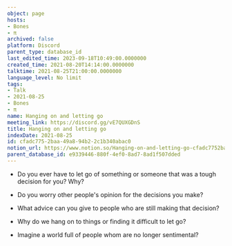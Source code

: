 ```yaml
---
object: page
hosts:
- Bones
- π
archived: false
platform: Discord
parent_type: database_id
last_edited_time: 2023-09-18T10:49:00.0000000
created_time: 2021-08-20T14:14:00.0000000
talktime: 2021-08-25T21:00:00.0000000
language_level: No limit
tags:
- Talk
- 2021-08-25
- Bones
- π
name: Hanging on and letting go
meeting_link: https://discord.gg/vE7QUXGDnS
title: Hanging on and letting go
indexDate: 2021-08-25
id: cfadc775-2baa-49a8-94b2-2c1b340abac0
notion_url: https://www.notion.so/Hanging-on-and-letting-go-cfadc7752baa49a894b22c1b340abac0
parent_database_id: e9339446-880f-4ef0-8ad7-8ad1f507dded
---
```


   - Do you ever have to let go of something or someone that was a tough decision for you? Why?



   - Do you worry other people's opinion for the decisions you make?
   - What advice can you give to people who are still making that decision?
   - Why do we hang on to things or finding it difficult to let go?
   - Imagine a world full of people whom are no longer sentimental?









